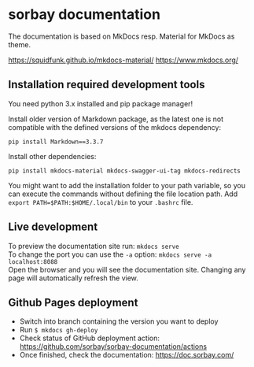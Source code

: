 # sorbay documentation

The documentation is based on MkDocs resp. Material for MkDocs as theme.

https://squidfunk.github.io/mkdocs-material/
https://www.mkdocs.org/

## Installation required development tools

You need python 3.x installed and pip package manager!

Install older version of Markdown package, as the latest one is not compatible with the defined versions of the mkdocs dependency:

    pip install Markdown==3.3.7

Install other dependencies:

    pip install mkdocs-material mkdocs-swagger-ui-tag mkdocs-redirects

You might want to add the installation folder to your path variable, so you can execute the commands without defining the file location path.
Add `export PATH=$PATH:$HOME/.local/bin` to your `.bashrc` file.

## Live development

To preview the documentation site run: `mkdocs serve`  
To change the port you can use the `-a` option: `mkdocs serve -a localhost:8088`  
Open the browser and you will see the documentation site. Changing any page will automatically refresh the view.

## Github Pages deployment

* Switch into branch containing the version you want to deploy
* Run `$ mkdocs gh-deploy`
* Check status of GitHub deployment action: https://github.com/sorbay/sorbay-documentation/actions
* Once finished, check the documentation: https://doc.sorbay.com/